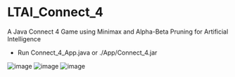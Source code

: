 # LTAI_Connect_4
A Java Connect 4 Game using Minimax and Alpha-Beta Pruning for Artificial Intelligence

- Run Connect_4_App.java or ./App/Connect_4.jar

![image](https://user-images.githubusercontent.com/91520278/209813949-04eb11eb-f891-420f-9b42-5b0c4fb74757.png)
![image](https://user-images.githubusercontent.com/91520278/209814044-24c53fa2-de40-4819-83ef-11f2068cb6b3.png)
![image](https://user-images.githubusercontent.com/91520278/209814082-81d5d3c4-dc34-4496-bdb4-b6081c5e37e3.png)
